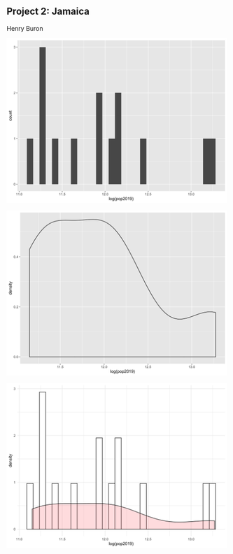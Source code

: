 ## Project 2: Jamaica

Henry Buron

![](jam_histogram99.png)

![](jam_density99.png)

![](jam_pdf_log99.png)
